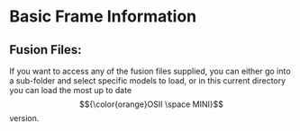 # Basic Frame Information

## Fusion Files:
If you want to access any of the fusion files supplied, you can either go into a sub-folder and select specific models to load, or in this current directory you can load the most up to date $${\color{orange}OSII \space MINI}$$ version. 

